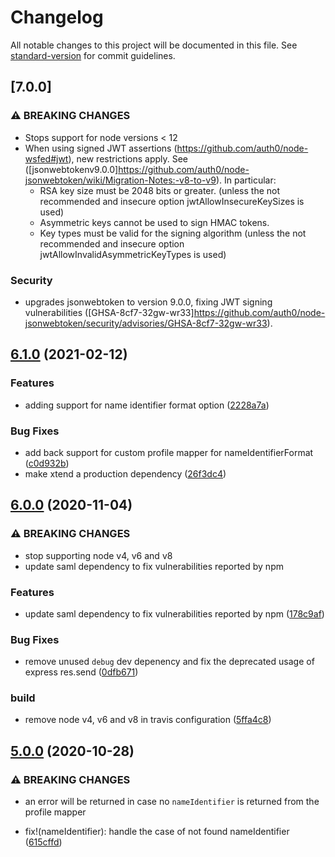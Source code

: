 # Changelog

All notable changes to this project will be documented in this file. See [standard-version](https://github.com/conventional-changelog/standard-version) for commit guidelines.

## [7.0.0]

### ⚠ BREAKING CHANGES

- Stops support for node versions < 12
- When using signed JWT assertions (https://github.com/auth0/node-wsfed#jwt), new restrictions apply. See ([jsonwebtokenv9.0.0]https://github.com/auth0/node-jsonwebtoken/wiki/Migration-Notes:-v8-to-v9). In particular: 
  - RSA key size must be 2048 bits or greater. (unless the not recommended and insecure option jwtAllowInsecureKeySizes is used)
  - Asymmetric keys cannot be used to sign HMAC tokens.
  - Key types must be valid for the signing algorithm (unless the not recommended and insecure option jwtAllowInvalidAsymmetricKeyTypes is used)


### Security

* upgrades jsonwebtoken to version 9.0.0, fixing JWT signing vulnerabilities ([GHSA-8cf7-32gw-wr33]https://github.com/auth0/node-jsonwebtoken/security/advisories/GHSA-8cf7-32gw-wr33). 

## [6.1.0](https://github.com/auth0/node-wsfed/compare/v6.0.0...v6.1.0) (2021-02-12)


### Features

* adding support for name identifier format option ([2228a7a](https://github.com/auth0/node-wsfed/commit/2228a7afd44ffbbb139e32954265d0c30dc87a36))


### Bug Fixes

* add back support for custom profile mapper for nameIdentifierFormat ([c0d932b](https://github.com/auth0/node-wsfed/commit/c0d932bb2a3ce0d38dbf33f1a619398265ff81d0))
* make xtend a production dependency ([26f3dc4](https://github.com/auth0/node-wsfed/commit/26f3dc411bb07fa492041e3fea6aeda5e96977f2))

## [6.0.0](https://github.com/auth0/node-wsfed/compare/v5.0.0...v6.0.0) (2020-11-04)


### ⚠ BREAKING CHANGES

* stop supporting node v4, v6 and v8
* update saml dependency to fix vulnerabilities reported by npm

### Features

* update saml dependency to fix vulnerabilities reported by npm ([178c9af](https://github.com/auth0/node-wsfed/commit/178c9afa04921e4c43ca63bd40df6967516e7618))


### Bug Fixes

* remove unused `debug` dev depenency and fix the deprecated usage of express res.send ([0dfb671](https://github.com/auth0/node-wsfed/commit/0dfb6719da5d71fc42b4fa7789d3c569005b9d7c))


### build

* remove node v4, v6 and v8 in travis configuration ([5ffa4c8](https://github.com/auth0/node-wsfed/commit/5ffa4c899a5c8cec3c2e696b0b16c245a0fa95b7))

## [5.0.0](https://github.com/auth0/node-wsfed/compare/v4.0.0...v5.0.0) (2020-10-28)


### ⚠ BREAKING CHANGES

* an error will be returned in case no `nameIdentifier` is returned from the profile mapper

* fix!(nameIdentifier): handle the case of not found nameIdentifier ([615cffd](https://github.com/auth0/node-wsfed/commit/615cffd8544d6f88fc50546abf318c18225014f8))
